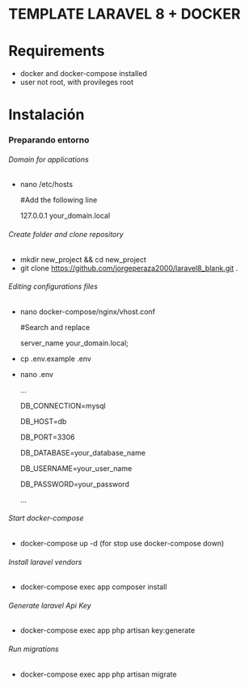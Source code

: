 # TEMPLATE LARAVEL 8 + DOCKER
# Requirements
- docker and docker-compose installed
- user not root, with provileges root

# Instalación

### Preparando entorno
###### Domain for applications
- nano /etc/hosts

    #Add the following line
     
    127.0.0.1 your_domain.local

###### Create folder and clone repository
- mkdir new_project && cd new_project 
- git clone https://github.com/jorgeperaza2000/laravel8_blank.git .
###### Editing configurations files
- nano docker-compose/nginx/vhost.conf

	#Search and replace
    
    server_name your_domain.local;

  
- cp .env.example .env
- nano .env

	...
    
    DB_CONNECTION=mysql
    
    DB_HOST=db
    
    DB_PORT=3306
    
    DB_DATABASE=your_database_name
    
    DB_USERNAME=your_user_name
    
    DB_PASSWORD=your_password
    
    ...

###### Start docker-compose 
- docker-compose up -d (for stop use docker-compose down)
###### Install laravel vendors 
- docker-compose exec app composer install
###### Generate laravel Api Key 
- docker-compose exec app php artisan key:generate
###### Run migrations
- docker-compose exec app php artisan migrate
